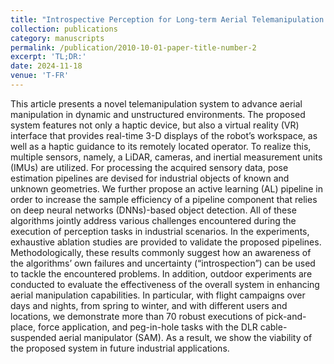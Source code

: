 ```yaml
---
title: "Introspective Perception for Long-term Aerial Telemanipulation with Virtual Reality"
collection: publications
category: manuscripts
permalink: /publication/2010-10-01-paper-title-number-2
excerpt: 'TL;DR:'
date: 2024-11-18
venue: 'T-FR'
---
```


This article presents a novel telemanipulation system to advance aerial manipulation in dynamic and unstructured environments. The proposed system features not only a haptic device, but also a virtual reality (VR) interface that provides real-time 3-D displays of the robot’s workspace, as well as a haptic guidance to its remotely located operator. To realize this, multiple sensors, namely, a LiDAR, cameras, and inertial measurement units (IMUs) are utilized. For processing the acquired sensory data, pose estimation pipelines are devised for industrial objects of known and unknown geometries. We further propose an active learning (AL) pipeline in order to increase the sample efficiency of a pipeline component that relies on deep neural networks (DNNs)-based object detection. All of these algorithms jointly address various challenges encountered during the execution of perception tasks in industrial scenarios. In the experiments, exhaustive ablation studies are provided to validate the proposed pipelines. Methodologically, these results commonly suggest how an awareness of the algorithms’ own failures and uncertainty (“introspection”) can be used to tackle the encountered problems. In addition, outdoor experiments are conducted to evaluate the effectiveness of the overall system in enhancing aerial manipulation capabilities. In particular, with flight campaigns over days and nights, from spring to winter, and with different users and locations, we demonstrate more than 70 robust executions of pick-and-place, force application, and peg-in-hole tasks with the DLR cable-suspended aerial manipulator (SAM). As a result, we show the viability of the proposed system in future industrial applications. 

